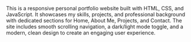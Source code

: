 This is a responsive personal portfolio website built with HTML, CSS, and JavaScript. It showcases my skills, projects, and professional background with dedicated sections for Home, About Me, Projects, and Contact. The site includes smooth scrolling navigation, a dark/light mode toggle, and a modern, clean design to create an engaging user experience.
